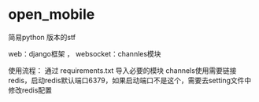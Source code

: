# open_mobile
简易python 版本的stf

web：django框架 ，
websocket：channles模块

使用流程：
通过 requirements.txt 导入必要的模块
channels使用需要链接redis，启动redis默认端口6379，如果启动端口不是这个，需要去setting文件中修改redis配置
